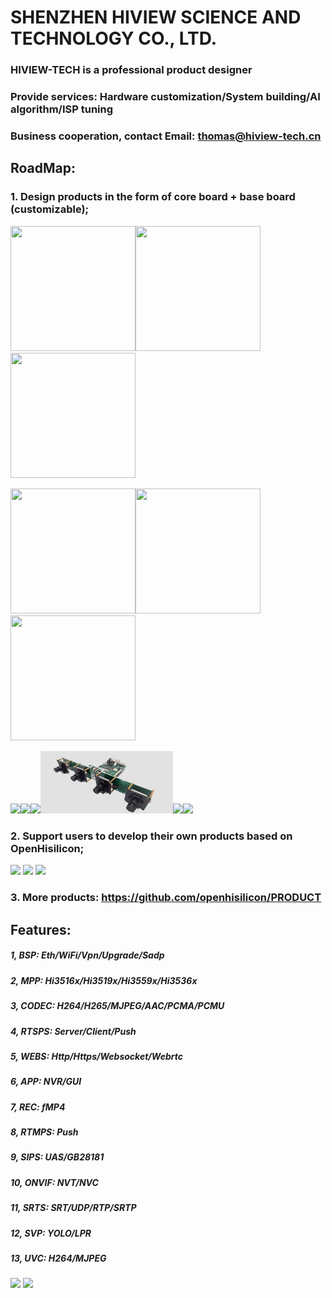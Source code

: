 # SHENZHEN HIVIEW SCIENCE AND TECHNOLOGY CO., LTD.  
### HIVIEW-TECH is a professional product designer
### Provide services: Hardware customization/System building/AI algorithm/ISP tuning 
### Business cooperation, contact Email: thomas@hiview-tech.cn  
## RoadMap:
### 1. Design products in the form of core board + base board (customizable);
<img src=/res/16dv300-c.jpg width=200 height=200 /><img src=/res/59v200-c.jpg width=200 height=200 /><img src=/res/16av300-c.jpg width=200 height=200 />

<img src=/res/19dv500-c.jpg width=200 height=200 /><img src=/res/16dv500-c.jpg width=200 height=200 /><img src=/res/hv3403-c.jpg width=200 height=200 />

<img src=/res/16dv300-b.jpg width=42% /><img src=/res/16dv300-b3.jpg width=42% /><img src=/res/16dv300-b1.jpg width=42% /><img src=/res/16dv300-b2.jpg width=42% /><img src=/res/16dv300-b5.jpg width=43% /><img src=/res/hv3403-b.jpg width=43% />

### 2. Support users to develop their own products based on OpenHisilicon;
<img src=/res/p1.jpg width=30% /> <img src=/res/p2.jpg width=30% /> <img src=/res/p3.jpg width=30% />
### 3. More products: https://github.com/openhisilicon/PRODUCT
## Features:

##### 1, BSP:   Eth/WiFi/Vpn/Upgrade/Sadp
##### 2, MPP:   Hi3516x/Hi3519x/Hi3559x/Hi3536x
##### 3, CODEC: H264/H265/MJPEG/AAC/PCMA/PCMU
##### 4, RTSPS: Server/Client/Push
##### 5, WEBS:  Http/Https/Websocket/Webrtc
##### 6, APP:   NVR/GUI
##### 7, REC:   fMP4
##### 8, RTMPS: Push
##### 9, SIPS:  UAS/GB28181
##### 10, ONVIF: NVT/NVC
##### 11, SRTS: SRT/UDP/RTP/SRTP
##### 12, SVP:  YOLO/LPR
##### 13, UVC:  H264/MJPEG

<img src=/res/diagram.jpg width=88% />
<img src=/res/webrtc.png width=85% />

